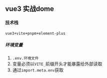 ## vue3 实战dome

#### 技术栈
`vue3+vite+pnpm+element-plus`

##### 环境变量
1. `.env.环境文件`
2. 变量必须以`VITE_`前缀开头才能暴露给外部读取
3. 通过`import.meta.env`获取